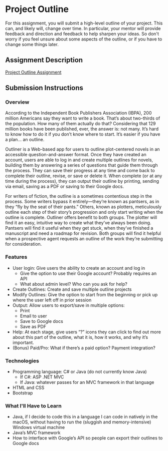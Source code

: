 # Project Outline
For this assignment, you will submit a high-level outline of your project. This can, and likely will, change over time. In particular, your mentor will provide feedback and direction and feedback to help sharpen your ideas. So don't worry if you feel unsure about some aspects of the outline, or if you have to change some things later.

## Assignment Description
[Project Outline Assignment](https://education.launchcode.org/liftoff/assignments/project-outline/)

## Submission Instructions

### Overview
According to the Independent Book Publishers Association (IBPA), 200 million Americans say they want to write a book. That’s about two-thirds of the population. How many of them actually do that? Considering that 129 million books have been published, ever, the answer is: not many. It’s hard to know how to do it if you don’t know where to start. It’s easier if you have a plan… an outline.
 
Outliner is a Web-based app for users to outline plot-centered novels in an accessible question-and-answer format. Once they have created an account, users are able to log in and create multiple outlines for novels, building them by answering a series of questions that guide them through the process. They can save their progress at any time and come back to complete their outline, revise, or save or delete it. When complete (or at any time during the process), they can output their outline by printing, sending via email, saving as a PDF or saving to their Google docs.
 
For writers of fiction, the outline is a sometimes contentious step in the process. Some writers bypass it entirely—they’re known as pantsers, as in they “fly by the seat of their pants.” Others, known as plotters, meticulously outline each step of their story’s progression and only start writing when the outline is complete. Outliner offers benefit to both groups. The plotter will find it an easy, intuitive way to create what they’ve always been doing. Pantsers will find it useful when they get stuck, when they’ve finished a manuscript and need a roadmap for revision. Both groups will find it helpful when a prospective agent requests an outline of the work they’re submitting for consideration.

### Features
* User login: Give users the ability to create an account and log in
  * Give the option to use their Google account? Probably requires an API
  * What about admin level? Who can you ask for help?
* Create Outlines: Create and save multiple outline projects
* Modify Outlines: Give the option to start from the beginning or pick up where the user left off in prior session
* Output: Allow users to export/save in multiple options:
  * Print
  * Email to user
  * Save to Google docs
  * Save as PDF
* Help: At each stage, give users “?” icons they can click to find out more about this part of the outline, what it is, how it works, and why it’s important.
* (Bonus) Paid/Pro: What if there’s a paid option? Payment integration?

### Technologies
* Programming language: C# or Java (do not currently know Java)
  * If C#: ASP .NET MVC
  * If Java: whatever passes for an MVC framework in that language
* HTML and CSS
* Bootstrap


### What I'll Have to Learn
* Java, if I decide to code this in a language I can code in natively in the macOS, without having to run the (sluggish and memory-intensive) Windows virtual machine
* Java’s MVC framework
* How to interface with Google’s API so people can export their outlines to Google docs
